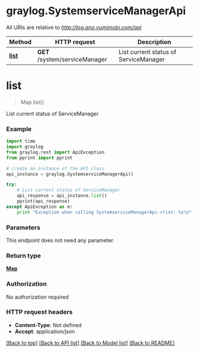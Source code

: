 # graylog.SystemserviceManagerApi

All URIs are relative to *http://log.ano.yumimobi.com/api*

Method | HTTP request | Description
------------- | ------------- | -------------
[**list**](SystemserviceManagerApi.md#list) | **GET** /system/serviceManager | List current status of ServiceManager


# **list**
> Map list()

List current status of ServiceManager



### Example 
```python
import time
import graylog
from graylog.rest import ApiException
from pprint import pprint

# create an instance of the API class
api_instance = graylog.SystemserviceManagerApi()

try: 
    # List current status of ServiceManager
    api_response = api_instance.list()
    pprint(api_response)
except ApiException as e:
    print "Exception when calling SystemserviceManagerApi->list: %s\n" % e
```

### Parameters
This endpoint does not need any parameter.

### Return type

[**Map**](Map.md)

### Authorization

No authorization required

### HTTP request headers

 - **Content-Type**: Not defined
 - **Accept**: application/json

[[Back to top]](#) [[Back to API list]](../README.md#documentation-for-api-endpoints) [[Back to Model list]](../README.md#documentation-for-models) [[Back to README]](../README.md)

